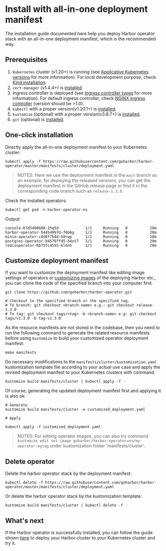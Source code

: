 # Install with all-in-one deployment manifest

The installation guide documented here help you deploy Harbor operator stack with an all-in-one deployment manifest, which is the recommended way.

## Prerequisites

1. `Kubernetes` cluster (v1.20+) is running (see [Applicative Kubernetes versions](../../README.md#applicative-kubernetes-versions)
   for more information). For local development purpose, check [Kind installation](./kind-installation.md).
1. `cert-manager` (v1.4.4+) is [installed](https://cert-manager.io/docs/installation/kubernetes/).
1. Ingress controller is deployed (see [Ingress controller types](../../README.md#ingress-controller-types) for more information). For default
   ingress controller, check [NGINX ingress controller](https://kubernetes.github.io/ingress-nginx/deploy/) (version should be >1.0).
1. `kubectl` with a proper version(v1.20.1+) is [installed](https://kubernetes.io/docs/tasks/tools/).
1. `kustomize` (optional) with a proper version(v3.8.7+) is [installed](https://kubectl.docs.kubernetes.io/installation/kustomize/).
1. `git` (optional) is [installed](https://git-scm.com/book/en/v2/Getting-Started-Installing-Git).

## One-click installation

Directly apply the all-in-one deployment manifest to your Kubernetes cluster:

```shell
kubectl apply -f https://raw.githubusercontent.com/goharbor/harbor-operator/master/manifests/cluster/deployment.yaml
```

>NOTES: Here we use the deployment manifest in the `main` branch as an example, for deploying the released versions, you can get the deployment manifest in the GitHub release page or find it in the corresponding code branch such as `release-1.3.0`.

Check the installed operators:

```shell
kubectl get pod -n harbor-operator-ns
```

Output:

```log
console-67d5498b88-2hq5d            1/1     Running   0          20m
harbor-operator-54454997d-f6b6g     1/1     Running   0          20m
minio-operator-c4d8f7b4d-h8rwp      1/1     Running   0          20m
postgres-operator-94578ffd5-b4xt7   1/1     Running   0          20m
redisoperator-6b75fc4555-kldnh      1/1     Running   0          20m
```

## Customize deployment manifest

If you want to customize the deployment manifest like editing image settings of operators or [customizing images](../customize-images.md#by-operator-environment-variables) of the deploying Harbor etc., you can clone the code of the specified branch into your computer first.

```shell
git clone https://github.com/goharbor/harbor-operator.git

# Checkout to the specified branch or the specified tag.
# To branch: git checkout <branch-name> e.g.: git checkout release-1.3.0
# To tag: git checkout tags/<tag> -b <branch-name> e.g: git checkout tags/v1.3.0 -b tag-v1.3.0
```

As the resource manifests are not stored in the codebase, then you need to run the following command to generate the related resource manifests before using `kustomize` to build your customized operator deployment manifest:

```shell
make manifests
```

Do necessary modifications to the `manifests/cluster/kustomization.yaml` kustomization template file according to your actual use case and apply the revised deployment manifest to your Kubernetes clusters with command:

```shell
kustomize build manifests/cluster | kubectl apply -f -
```

Of course, generating the updated deployment manifest first and applying it is also ok:

```shell
# Generate
kustomize build manifests/cluster -o customized_deployment.yaml

# Apply

kubectl apply -f customized_deployment.yaml
```

>NOTES: For editing operator images, you can also try command `kustomize edit set image goharbor/harbor-operator=ns/my-operator:mytag` under kustomization folder 'manifests/cluster'.

## Delete operator

Delete the harbor operator stack by the deployment manifest:

```shell
kubectl delete -f https://raw.githubusercontent.com/goharbor/harbor-operator/master/manifests/cluster/deployment.yaml
```

Or delete the harbor operator stack by the kustomization template:

```shell
kustomize build manifests/cluster | kubectl delete -f -
```

## What's next

If the Harbor operator is successfully installed, you can follow the guide
shown [here](../tutorial.md#deploy-harbor-cluster) to deploy your Harbor cluster to your Kubernetes cluster and try it.
